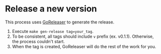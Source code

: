 # Release a new version
This process uses [GoReleaser](https://goreleaser.com/install/) to generate the release.

1. Execute `make gen-release tag=your_tag`.
2. To be consistent, all tags should include `v` prefix (ex. v0.1.1). Otherwise, the process couldn't start.
3. When the tag is created, GoReleaser will do the rest of the work for you.
